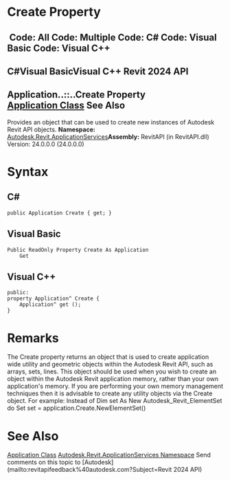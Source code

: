 # Create Property

﻿
 Code: All Code: Multiple Code: C# Code: Visual Basic Code: Visual C++   
---  
C#Visual BasicVisual C++
Revit 2024 API  
---  
Application..::..Create Property   
[Application Class](94db8ea8-d2c3-5e71-8030-466bcb8e4426.md "Application Class") See Also  
---  
Provides an object that can be used to create new instances of Autodesk Revit API objects.
**Namespace:** [Autodesk.Revit.ApplicationServices](91957e18-2935-006c-83ab-3b5b9dbb5928.md "Autodesk.Revit.ApplicationServices Namespace")**Assembly:** RevitAPI (in RevitAPI.dll) Version: 24.0.0.0 (24.0.0.0)
# Syntax
C#  
---  
```text
public Application Create { get; }
```
  
Visual Basic  
---  
```text
Public ReadOnly Property Create As Application
	Get
```
  
Visual C++  
---  
```text
public:
property Application^ Create {
	Application^ get ();
}
```
  
# Remarks
The Create property returns an object that is used to create application wide utility and geometric objects within the Autodesk Revit API, such as arrays, sets, lines. This object should be used when you wish to create an object within the Autodesk Revit application memory, rather than your own application's memory. If you are performing your own memory management techniques then it is advisable to create any utility objects via the Create object. For example: Instead of Dim set As New Autodesk_Revit_ElementSet do Set set = application.Create.NewElementSet()
# See Also
[Application Class](94db8ea8-d2c3-5e71-8030-466bcb8e4426.md "Application Class")
[Autodesk.Revit.ApplicationServices Namespace](91957e18-2935-006c-83ab-3b5b9dbb5928.md "Autodesk.Revit.ApplicationServices Namespace")
Send comments on this topic to [Autodesk](mailto:revitapifeedback%40autodesk.com?Subject=Revit 2024 API)